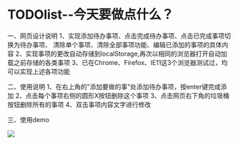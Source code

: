 

# TODOlist--今天要做点什么？



一、网页设计说明
    1、实现添加待办事项、点击完成待办事项、点击已完成事项切换为待办事项、
    清除单个事项、清除全部事项功能、编辑已添加的事项的具体内容
    2、实现事项的更改自动存储到localStorage,再次以相同的浏览器打开自动加载之前存储的各类事项
    3、已在Chrome、Firefox、IE11这3个浏览器测试过，均可以实现上述各项功能


二、使用说明
   1、在右上角的"添加要做的事"处添加待办事项，按enter键完成添加
   2、点击每个事项右侧的圆形X按钮删除这个事项
   3、点击网页右下角的垃圾桶按钮删除所有的事项
   4、双击事项内容文字进行修改



三、使用demo

![](D:\06python\exercise\Homework\M5\todolist\使用demo.gif)   